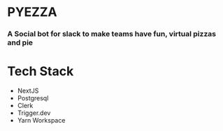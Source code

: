 # PYEZZA

### A Social bot for slack to make teams have fun, virtual pizzas and pie

# Tech Stack

- NextJS
- Postgresql
- Clerk
- Trigger.dev
- Yarn Workspace
